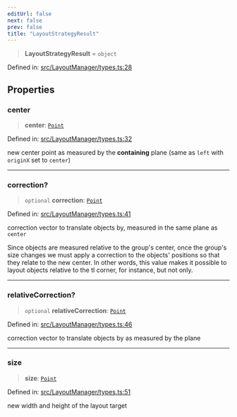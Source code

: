 ```yaml
---
editUrl: false
next: false
prev: false
title: "LayoutStrategyResult"
---
```


> **LayoutStrategyResult** = `object`

Defined in: [src/LayoutManager/types.ts:28](https://github.com/fabricjs/fabric.js/blob/977f797255d8c56b5b68360b0d45bed33697d2e8/src/LayoutManager/types.ts#L28)

## Properties

### center

> **center**: [`Point`](/api/classes/point/)

Defined in: [src/LayoutManager/types.ts:32](https://github.com/fabricjs/fabric.js/blob/977f797255d8c56b5b68360b0d45bed33697d2e8/src/LayoutManager/types.ts#L32)

new center point as measured by the **containing** plane (same as `left` with `originX` set to `center`)

***

### correction?

> `optional` **correction**: [`Point`](/api/classes/point/)

Defined in: [src/LayoutManager/types.ts:41](https://github.com/fabricjs/fabric.js/blob/977f797255d8c56b5b68360b0d45bed33697d2e8/src/LayoutManager/types.ts#L41)

correction vector to translate objects by, measured in the same plane as `center`

Since objects are measured relative to the group's center, once the group's size changes we must apply a correction to
the objects' positions so that they relate to the new center.
In other words, this value makes it possible to layout objects relative to the tl corner, for instance, but not only.

***

### relativeCorrection?

> `optional` **relativeCorrection**: [`Point`](/api/classes/point/)

Defined in: [src/LayoutManager/types.ts:46](https://github.com/fabricjs/fabric.js/blob/977f797255d8c56b5b68360b0d45bed33697d2e8/src/LayoutManager/types.ts#L46)

correction vector to translate objects by as measured by the plane

***

### size

> **size**: [`Point`](/api/classes/point/)

Defined in: [src/LayoutManager/types.ts:51](https://github.com/fabricjs/fabric.js/blob/977f797255d8c56b5b68360b0d45bed33697d2e8/src/LayoutManager/types.ts#L51)

new width and height of the layout target
